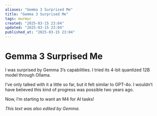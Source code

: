 ```yaml
---
aliases: "Gemma 3 Surprised Me"
title: "Gemma 3 Surprised Me"
tags: murmur
created: "2025-03-15 23:04"
updated: "2025-03-15 23:04"
published_at: "2025-03-15 23:04"
---
```

# Gemma 3 Surprised Me

I was surprised by Gemma 3’s capabilities. I tried its 4-bit quantized 12B model through Ollama.

I’ve only talked with it a little so far, but it felt similar to GPT-4o. I wouldn’t have believed this kind of progress was possible two years ago.

Now, I’m starting to want an M4 for AI tasks!

*This text was also edited by Gemma.*